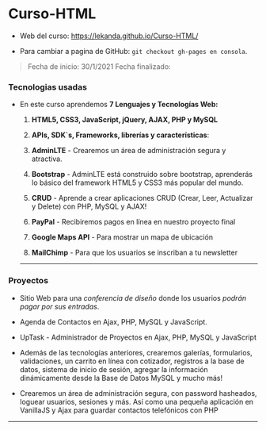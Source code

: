 # Curso-HTML

* Web del curso: [https://lekanda.github.io/Curso-HTML/
](https://lekanda.github.io/Curso-HTML/)

* Para cambiar a pagina de GitHub: `git checkout gh-pages en consola`.    

> Fecha de inicio: 30/1/2021
> Fecha finalizado:


### Tecnologias usadas    

- En este curso aprendemos **7 Lenguajes y Tecnologías Web:**

  1. **HTML5, CSS3, JavaScript, jQuery, AJAX,  PHP y MySQL**

  2. **APIs,  SDK`s, Frameworks, librerías y características**:

  3. **AdminLTE** - Crearemos un área de administración segura y atractiva.

  4. **Bootstrap** - AdminLTE está construido sobre bootstrap, aprenderás lo básico del framework HTML5 y CSS3 más popular del mundo.

  5. **CRUD** - Aprende a crear aplicaciones CRUD (Crear, Leer, Actualizar y Delete) con PHP, MySQL y AJAX!

  6. **PayPal** - Recibiremos pagos en línea en nuestro proyecto final

  7. **Google Maps API** - Para mostrar un mapa de ubicación

  8. **MailChimp** - Para que los usuarios se inscriban a tu newsletter    

  ---

### Proyectos

* Sitio Web para una *conferencia de diseño* donde los usuarios *podrán pagar por sus entradas*.
* Agenda de Contactos en Ajax, PHP, MySQL y JavaScript.
* UpTask - Administrador de Proyectos en Ajax, PHP, MySQL y JavaScript

* Además de las tecnologías anteriores, crearemos galerías, formularios, validaciones, un carrito en línea con cotizador, registros a la base de datos, sistema de inicio de sesión, agregar la información dinámicamente desde la Base de Datos MySQL y mucho más!

* Crearemos un área de administración segura, con password hasheados, loguear usuarios, sesiones y más. Así como una pequeña aplicación en VanillaJS y Ajax para guardar contactos telefónicos con PHP   

---



